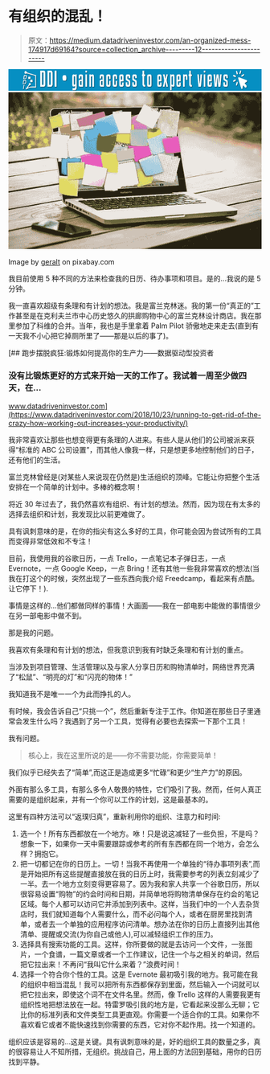 # 有组织的混乱！

> 原文：<https://medium.datadriveninvestor.com/an-organized-mess-174917d69164?source=collection_archive---------12----------------------->

[![](img/4132616586f190f56863ec7280753828.png)](http://www.track.datadriveninvestor.com/1B9E)![](img/b3db251d703afca3c6c80f71898d4f56.png)

Image by [geralt](https://pixabay.com/users/geralt-9301/) on pixabay.com

我目前使用 5 种不同的方法来检查我的日历、待办事项和项目。是的…我说的是 5 分钟。

我一直喜欢超级有条理和有计划的想法。我是富兰克林迷。我的第一份“真正的”工作甚至是在克利夫兰市中心历史悠久的拱廊购物中心的富兰克林设计商店。我在那里参加了科维的合并。当年，我也是手里拿着 Palm Pilot 骄傲地走来走去(直到有一天我不小心把它掉厕所里了——那是以后的事了)。

[](https://www.datadriveninvestor.com/2018/10/23/running-to-get-rid-of-the-crazy-how-working-out-increases-your-productivity/) [## 跑步摆脱疯狂:锻炼如何提高你的生产力——数据驱动型投资者

### 没有比锻炼更好的方式来开始一天的工作了。我试着一周至少做四天，在…

www.datadriveninvestor.com](https://www.datadriveninvestor.com/2018/10/23/running-to-get-rid-of-the-crazy-how-working-out-increases-your-productivity/) 

我非常喜欢让那些也想变得更有条理的人进来。有些人是从他们的公司被派来获得“标准的 ABC 公司设置”，而其他人像我一样，只是想更多地控制他们的日子，还有他们的生活。

富兰克林曾经是(对某些人来说现在仍然是)生活组织的顶峰。它能让你把整个生活安排在一个简单的计划中。多棒的概念啊！

将近 30 年过去了，我仍然喜欢有组织、有计划的想法。然而，因为现在有太多的选择去组织和计划，我发现比以前更难做了。

具有讽刺意味的是，在你的指尖有这么多好的工具，你可能会因为尝试所有的工具而变得非常低效和不专注！

目前，我使用我的谷歌日历，一点 Trello，一点笔记本子弹日志，一点 Evernote，一点 Google Keep，一点 Bring！还有其他一些我非常喜欢的想法(当我在打这个的时候，突然出现了一些东西向我介绍 Freedcamp，看起来有点酷。让它停下！).

事情是这样的…他们都做同样的事情！大画面——我在一部电影中能做的事情很少在另一部电影中做不到。

那是我的问题。

我喜欢有条理和有计划的想法，但我意识到我有时缺乏条理和有计划的重点。

当涉及到项目管理、生活管理以及与家人分享日历和购物清单时，网络世界充满了“松鼠”、“明亮的灯”和“闪亮的物体！”

我知道我不是唯一一个为此而挣扎的人。

有时候，我会告诉自己“只挑一个”，然后重新专注于工作。你知道在那些日子里通常会发生什么吗？我遇到了另一个工具，觉得有必要也去探索一下那个工具！

我有问题。

> 核心上，我在这里所说的是——你不需要功能，你需要简单！

我们似乎已经失去了“简单”,而这正是造成更多“忙碌”和更少“生产力”的原因。

外面有那么多工具，有那么多令人敬畏的特性，它们吸引了我。然而，任何人真正需要的是组织起来，并有一个你可以工作的计划，这是最基本的。

这里有四种方法可以“返璞归真”，重新利用你的组织、注意力和时间:

1.  选一个！所有东西都放在一个地方。咻！只是说这减轻了一些负担，不是吗？想象一下，如果你一天中需要跟踪或参考的所有东西都在同一个地方，会怎么样？拥抱它。
2.  把一切都记在你的日历上。一切！当我不再使用一个单独的“待办事项列表”,而是开始把所有这些提醒直接放在我的日历上时，我需要参考的列表立刻减少了一半。去一个地方立刻变得更容易了。因为我和家人共享一个谷歌日历，所以很容易设置“购物”的约会时间和日期，并简单地将购物清单保存在约会的笔记区域。每个人都可以访问它并添加到列表中。这样，当我们中的一个人去杂货店时，我们就知道每个人需要什么，而不必问每个人，或者在厨房里找到清单，或者去一个单独的应用程序访问清单。想办法在你的日历上直接列出其他清单、提醒或交流(为你自己或他人),可以减轻组织工作的压力。
3.  选择具有搜索功能的工具。这样，你所要做的就是去访问一个文件，一张图片，一个食谱，一篇文章或者一个工作建议，记住一个与之相关的单词，然后把它拉出来！不再问“我叫它什么来着？”浪费时间！
4.  选择一个符合你个性的工具。这是 Evernote 最初吸引我的地方。我可能在我的组织中相当混乱！我可以把所有东西都保存到里面，然后输入一个词就可以把它拉出来，即使这个词不在文件名里。然而，像 Trello 这样的人需要我更有组织性地把想法放在一起。特雷罗吸引我的地方是，它看起来没那么无聊；它比你的标准列表和文件类型工具更直观。你需要一个适合你的工具。如果你不喜欢看它或者不能快速找到你需要的东西，它对你不起作用。找一个知道的。

组织应该是容易的…这是关键。具有讽刺意味的是，好的组织工具的数量之多，真的很容易让人不知所措，无组织。挑战自己，用上面的方法回到基础，用你的日历找到平静。
